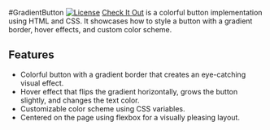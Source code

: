 #GradientButton 
[![License](https://img.shields.io/badge/License-MIT-blue.svg)](https://github.com/git/git-scm.com/blob/main/MIT-LICENSE.txt)
[Check It Out](https://replit.com/@prettygenius/GradientButton) is a colorful button implementation using HTML and CSS. It showcases how to style a button with a gradient border, hover effects, and custom color scheme.


## Features

- Colorful button with a gradient border that creates an eye-catching visual effect.
- Hover effect that flips the gradient horizontally, grows the button slightly, and changes the text color.
- Customizable color scheme using CSS variables.
- Centered on the page using flexbox for a visually pleasing layout.



